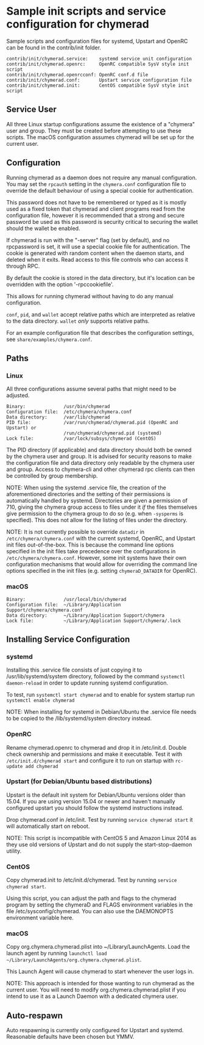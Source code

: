 Sample init scripts and service configuration for chymerad
==========================================================

Sample scripts and configuration files for systemd, Upstart and OpenRC
can be found in the contrib/init folder.

    contrib/init/chymerad.service:    systemd service unit configuration
    contrib/init/chymerad.openrc:     OpenRC compatible SysV style init script
    contrib/init/chymerad.openrcconf: OpenRC conf.d file
    contrib/init/chymerad.conf:       Upstart service configuration file
    contrib/init/chymerad.init:       CentOS compatible SysV style init script

Service User
---------------------------------

All three Linux startup configurations assume the existence of a "chymera" user
and group.  They must be created before attempting to use these scripts.
The macOS configuration assumes chymerad will be set up for the current user.

Configuration
---------------------------------

Running chymerad as a daemon does not require any manual configuration. You may
set the `rpcauth` setting in the `chymera.conf` configuration file to override
the default behaviour of using a special cookie for authentication.

This password does not have to be remembered or typed as it is mostly used
as a fixed token that chymerad and client programs read from the configuration
file, however it is recommended that a strong and secure password be used
as this password is security critical to securing the wallet should the
wallet be enabled.

If chymerad is run with the "-server" flag (set by default), and no rpcpassword is set,
it will use a special cookie file for authentication. The cookie is generated with random
content when the daemon starts, and deleted when it exits. Read access to this file
controls who can access it through RPC.

By default the cookie is stored in the data directory, but it's location can be overridden
with the option '-rpccookiefile'.

This allows for running chymerad without having to do any manual configuration.

`conf`, `pid`, and `wallet` accept relative paths which are interpreted as
relative to the data directory. `wallet` *only* supports relative paths.

For an example configuration file that describes the configuration settings,
see `share/examples/chymera.conf`.

Paths
---------------------------------

### Linux

All three configurations assume several paths that might need to be adjusted.

    Binary:              /usr/bin/chymerad
    Configuration file:  /etc/chymera/chymera.conf
    Data directory:      /var/lib/chymerad
    PID file:            /var/run/chymerad/chymerad.pid (OpenRC and Upstart) or
                         /run/chymerad/chymerad.pid (systemd)
    Lock file:           /var/lock/subsys/chymerad (CentOS)

The PID directory (if applicable) and data directory should both be owned by the
chymera user and group. It is advised for security reasons to make the
configuration file and data directory only readable by the chymera user and
group. Access to chymera-cli and other chymerad rpc clients can then be
controlled by group membership.

NOTE: When using the systemd .service file, the creation of the aforementioned
directories and the setting of their permissions is automatically handled by
systemd. Directories are given a permission of 710, giving the chymera group
access to files under it _if_ the files themselves give permission to the
chymera group to do so (e.g. when `-sysperms` is specified). This does not allow
for the listing of files under the directory.

NOTE: It is not currently possible to override `datadir` in
`/etc/chymera/chymera.conf` with the current systemd, OpenRC, and Upstart init
files out-of-the-box. This is because the command line options specified in the
init files take precedence over the configurations in
`/etc/chymera/chymera.conf`. However, some init systems have their own
configuration mechanisms that would allow for overriding the command line
options specified in the init files (e.g. setting `chymeraD_DATADIR` for
OpenRC).

### macOS

    Binary:              /usr/local/bin/chymerad
    Configuration file:  ~/Library/Application Support/chymera/chymera.conf
    Data directory:      ~/Library/Application Support/chymera
    Lock file:           ~/Library/Application Support/chymera/.lock

Installing Service Configuration
-----------------------------------

### systemd

Installing this .service file consists of just copying it to
/usr/lib/systemd/system directory, followed by the command
`systemctl daemon-reload` in order to update running systemd configuration.

To test, run `systemctl start chymerad` and to enable for system startup run
`systemctl enable chymerad`

NOTE: When installing for systemd in Debian/Ubuntu the .service file needs to be copied to the /lib/systemd/system directory instead.

### OpenRC

Rename chymerad.openrc to chymerad and drop it in /etc/init.d.  Double
check ownership and permissions and make it executable.  Test it with
`/etc/init.d/chymerad start` and configure it to run on startup with
`rc-update add chymerad`

### Upstart (for Debian/Ubuntu based distributions)

Upstart is the default init system for Debian/Ubuntu versions older than 15.04. If you are using version 15.04 or newer and haven't manually configured upstart you should follow the systemd instructions instead.

Drop chymerad.conf in /etc/init.  Test by running `service chymerad start`
it will automatically start on reboot.

NOTE: This script is incompatible with CentOS 5 and Amazon Linux 2014 as they
use old versions of Upstart and do not supply the start-stop-daemon utility.

### CentOS

Copy chymerad.init to /etc/init.d/chymerad. Test by running `service chymerad start`.

Using this script, you can adjust the path and flags to the chymerad program by
setting the chymeraD and FLAGS environment variables in the file
/etc/sysconfig/chymerad. You can also use the DAEMONOPTS environment variable here.

### macOS

Copy org.chymera.chymerad.plist into ~/Library/LaunchAgents. Load the launch agent by
running `launchctl load ~/Library/LaunchAgents/org.chymera.chymerad.plist`.

This Launch Agent will cause chymerad to start whenever the user logs in.

NOTE: This approach is intended for those wanting to run chymerad as the current user.
You will need to modify org.chymera.chymerad.plist if you intend to use it as a
Launch Daemon with a dedicated chymera user.

Auto-respawn
-----------------------------------

Auto respawning is currently only configured for Upstart and systemd.
Reasonable defaults have been chosen but YMMV.
